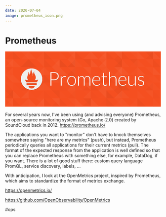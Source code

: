 ```yaml
---
date: 2020-07-04
image: prometheus_icon.png
---
```


# Prometheus

![Prometheus logo](prometheus.png "Prometheus logo")

For several years now, I've been using (and advising everyone) Prometheus, an open-source monitoring system (Go, Apache-2.0) created by SoundCloud back in 2012.
https://prometheus.io/

The applications you want to "monitor" don't have to knock themselves somewhere saying "here are my metrics" (push), but instead, Prometheus periodically queries all applications for their current metrics (pull). The format of the expected response from the application is well defined so that you can replace Prometheus with something else, for example, DataDog, if you want.
There is a lot of good stuff there: custom query language PromQL, service discovery, labels, ...

With anticipation, I look at the OpenMetrics project, inspired by Prometheus, which aims to standardize the format of metrics exchange.

https://openmetrics.io/

https://github.com/OpenObservability/OpenMetrics

#ops

